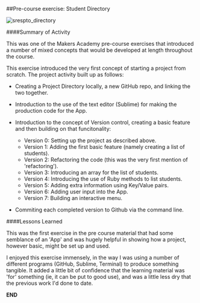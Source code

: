 ##Pre-course exercise: Student Directory

![srespto_directory](https://cloud.githubusercontent.com/assets/9297921/5589205/21eccc06-9111-11e4-8ab0-1e4172193f05.png)


####Summary of Activity  
    
This was one of the Makers Academy pre-course exercises that introduced a number of mixed concepts that would be developed at length throughout the course.
   
This exercise introduced the very first concept of starting a project from scratch. The project activity built up as follows: 
   
+ Creating a Project Directory locally, a new GitHub repo, and linking the two together.   
+ Introduction to the use of the text editor (Sublime) for making the production code for the App. 
+ Introduction to the concept of Version control, creating a basic feature and then building on that funcitonality:
  - Version 0: Setting up the project as described above.
  - Version 1: Adding the first basic feature (namely creating a list of students).  
  - Version 2: Refactoring the code (this was the very first mention of 'refactoring').
  - Version 3: Introducing an array for the list of students.
  - Version 4: Introducing the use of Ruby methods to list students.
  - Version 5: Adding extra information using Key/Value pairs. 
  - Version 6: Adding user input into the App. 
  - Version 7: Building an interactive menu. 
  
+ Commiting each completed version to Github via the command line. 
    
####Lessons Learned     
   
This was the first exercise in the pre course material that had some semblance of an 'App' and was hugely helpful in showing how a project, however basic, might be set up and used. 
   
I enjoyed this exercise immensely, in the way I was using a number of different programs (GitHub, Sublime, Terminal) to produce something tangible. It added a little bit of confidence that the learning material was 'for' something (ie, it can be put to good use), and was a little less dry that the previous work I'd done to date.  

**END**
